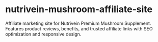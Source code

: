 # nutrivein-mushroom-affiliate-site
Affiliate marketing site for Nutrivein Premium Mushroom Supplement. Features product reviews, benefits, and trusted affiliate links with SEO optimization and responsive design.
